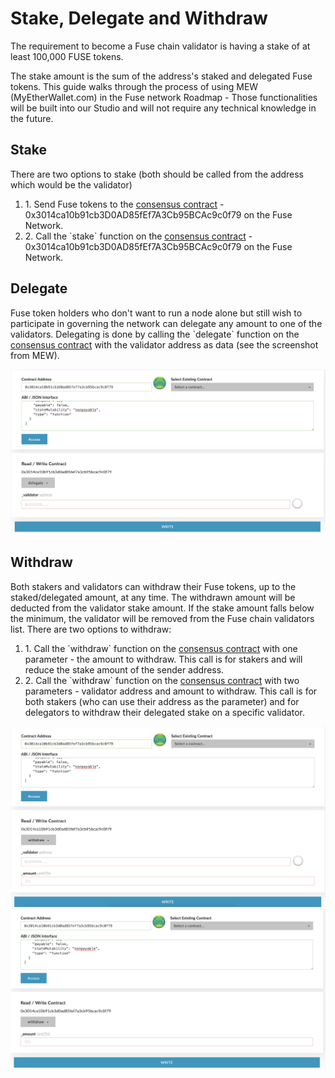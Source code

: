 # Stake, Delegate and Withdraw

The requirement to become a Fuse chain validator is having a stake of at least 100,000 FUSE tokens.&#x20;

The stake amount is the sum of the address's staked and delegated Fuse tokens. This guide walks through the process of using MEW (MyEtherWallet.com) in the Fuse network Roadmap - Those functionalities will be built into our Studio and will not require any technical knowledge in the future.

## Stake <a href="#stake" id="stake"></a>

There are two options to stake (both should be called from the address which would be the validator)

1. 1\. Send Fuse tokens to the [consensus contract](https://explorer.fuse.io/address/0x3014ca10b91cb3d0ad85fef7a3cb95bcac9c0f79) - 0x3014ca10b91cb3D0AD85fEf7A3Cb95BCAc9c0f79 on the Fuse Network.
2. 2\. Call the \`stake\` function on the [consensus contract](https://explorer.fuse.io/address/0x3014ca10b91cb3d0ad85fef7a3cb95bcac9c0f79) - 0x3014ca10b91cb3D0AD85fEf7A3Cb95BCAc9c0f79 on the Fuse Network.

## Delegate <a href="#delegate" id="delegate"></a>

Fuse token holders who don't want to run a node alone but still wish to participate in governing the network can delegate any amount to one of the validators. Delegating is done by calling the \`delegate\` function on the [consensus contract](https://explorer.fuse.io/address/0x3014ca10b91cb3d0ad85fef7a3cb95bcac9c0f79) with the validator address as data (see the screenshot from MEW).

![](<../../.gitbook/assets/delegate-img.png>)

## Withdraw <a href="#withdraw" id="withdraw"></a>

Both stakers and validators can withdraw their Fuse tokens, up to the staked/delegated amount, at any time. The withdrawn amount will be deducted from the validator stake amount. If the stake amount falls below the minimum, the validator will be removed from the Fuse chain validators list. There are two options to withdraw:

1. 1\. Call the \`withdraw\` function on the [consensus contract](https://explorer.fuse.io/address/0x3014ca10b91cb3d0ad85fef7a3cb95bcac9c0f79) with one parameter - the amount to withdraw. This call is for stakers and will reduce the stake amount of the sender address.
2. 2\. Call the \`withdraw\` function on the [consensus contract](https://explorer.fuse.io/address/0x3014ca10b91cb3d0ad85fef7a3cb95bcac9c0f79) with two parameters - validator address and amount to withdraw. This call is for both stakers (who can use their address as the parameter) and for delegators to withdraw their delegated stake on a specific validator.

![withdraw option no. 1](<../../.gitbook/assets/withdraw-option2.png>)
![withdraw option no. 2](<../../.gitbook/assets/withdraw.png>)
